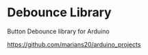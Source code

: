 # Debounce Library

Button Debounce library for Arduino

https://github.com/marians20/arduino_projects